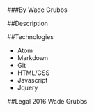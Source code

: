#
###By Wade Grubbs

##Description


##Technologies
* Atom
* Markdown
* Git
* HTML/CSS
* Javascript
* Jquery

##Legal
2016 Wade Grubbs
